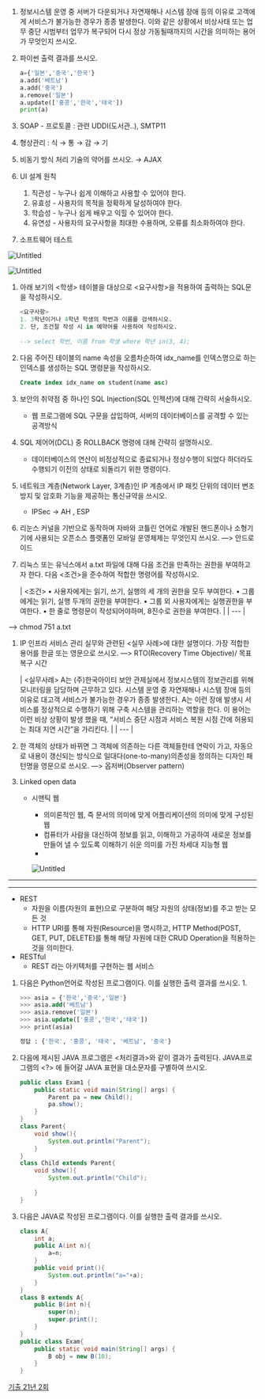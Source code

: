 1. 정보시스템 운영 중 서버가 다운되거나 자연재해나 시스템 장애 등의 이유로 고객에게 서비스가 불가능한 경우가 종종 발생한다. 이와 같은 상황에서 비상사태 또는 업무 중단 시범부터 업무가 복구되어 다시 정상 가동될때까지의 시간을 의미하는 용어가 무엇인지 쓰시오.
2. 파이썬 출력 결과를 쓰시오.
    
    ```python
    a={'일본','중국','한국'}
    a.add('베트남')
    a.add('중국')
    a.remove('일본')
    a.update(['홍콩','한국','태국'])
    print(a)
    ```
    
3. SOAP - 프로토콜   : 관련 UDDI(도서관..), SMTP11
4. 형상관리 : 식  →  통  →  감  →  기
5. 비동기 방식 처리 기술의 약어를 쓰시오.   →  AJAX
6. UI 설계 원칙 
    1. 직관성 - 누구나 쉽게 이해하고 사용할 수 있어야 한다.
    2. 유효성 - 사용자의 목적을 정확하게 달성하여야 한다.
    3. 학습성 - 누구나 쉽게 배우고 익힐 수 있어야 한다.
    4. 유연성 - 사용자의 요구사항을 최대한 수용하며, 오류를 최소화하여야 한다.
7. 소프트웨어 테스트

![Untitled](https://s3-us-west-2.amazonaws.com/secure.notion-static.com/be6cb8ea-5b56-46bf-bdc3-f7c61bda69e9/Untitled.png)

![Untitled](https://s3-us-west-2.amazonaws.com/secure.notion-static.com/858aa5bf-e96a-400b-aa63-cfbc61a164ca/Untitled.png)

1. 아래 보기의 <학생> 테이블을 대상으로 <요구사항>을 적용하여 출력하는 SQL문을 작성하시오.  
    
    ```sql
    <요구사항>
    1. 3학년이거나 4학년 학생의 학번과 이름를 검색하시오.
    2. 단, 조건절 작성 시 in 예약어를 사용하여 작성하시오.
     
    --> select 학번, 이름 from 학생 where 학년 in(3, 4);
    
    ```
    
2. 다음 주어진 <student> 테이블의 name 속성을 오름차순하여 idx_name를 인덱스명으로 하는 인덱스를 생성하는 SQL 명령문을 작성하시오.
    
    ```sql
    Create index idx_name on student(name asc)
    ```
    
3. 보안의 취약점 중 하나인 SQL Injection(SQL 인젝션)에 대해 간략히 서술하시오.
    - 웹 프로그램에 SQL 구문을 삽입하여, 서버의 데이터베이스를 공격할 수 있는 공격방식
4. SQL 제어어(DCL) 중 ROLLBACK 명령에 대해 간략히 설명하시오.
    - 데이터베이스의 연산이 비정상적으로 종료되거나 정상수행이 되었다 하더라도 수행되기 이전의 상태로 되돌리기 위한 명령이다.
5. 네트워크 계층(Network Layer, 3계층)인 IP 계층에서 IP 패킷 단위의 데이터 변조 방지 및 암호화 기능을 제공하는 통신규약을 쓰시오.
    - IPSec  → AH , ESP
6. 리눈스 커널을 기반으로 동작하며 자바와 코틀린 언어로 개발된 핸드폰이나 소형기기에 사용되는 오픈소스 플랫폼인 모바일 운영체제는 무엇인지 쓰시오.  —> 안드로이드
7. 리눅스 또는 유닉스에서 a.txt 파일에 대해 다음 조건을 만족하는 권한을 부여하고자 한다. 다음 <조건>을 준수하여 적합한 명령어를 작성하시오. 
    
    
    | <조건>
    • 사용자에게는 읽기, 쓰기, 실행의 세 개의 권한을 모두 부여한다.
    • 그룹에게는 읽기, 실행 두개의 권한을 부여한다.
    • 그룹 외 사용자에게는 실행권한을 부여한다.
    • 한 줄로 명령문이 작성되어야하며, 8진수로 권한을 부여한다. |
    | --- |

—>  chmod 751 a.txt

1. IP 인프라 서비스 관리 실무와 관련된 <실무 사례>에 대한 설명이다. 가장 적합한 용어를 한글 또는 영문으로 쓰시오.  —> RTO(Recovery Time Objective)/ 목표 복구 시간
    
    
    | <실무사례>
    A는 (주)한국아이티 보안 관제실에서 정보시스템의 정보관리를 위해 모니터링을 담당하며 근무하고 있다. 시스템 운영 중 자연재해나 시스템 장애 등의 이유로 대고객 서비스가 불가능한 경우가 종종 발생한다. A는 이런 장애 발생시 서비스를 정상적으로 수행하기 위해 구축 시스템을 관리하는 역할을 한다. 이 용어는 이런 비상 상황이 발생 했을 때, “서비스 중단 시점과 서비스 복원 시점 간에 허용되는 최대 지연 시간”을 가리킨다. |
    | --- |
2. 한 객체의 상태가 바뀌면 그 객체에 의존하는 다른 객체들한테 연락이 가고, 자동으로 내용이 갱신되는 방식으로 일대다(one-to-many)의존성을 정의하는 디자인 패턴명을 영문으로 쓰시오. —> 옵저버(Observer pattern)
3. Linked open data
    - 시맨틱 웹
        - 의미론적인 웹, 즉 문서의 의미에 맞게 어플리케이션의 의미에 맞게 구성된 웹
        - 컴퓨터가 사람을 대신하여 정보를 읽고, 이해하고 가공하여 새로운 정보를 만들어 낼 수 있도록 이해하기 쉬운 의미를 가진 차세대 지능형 웹
        - 
        
        ![Untitled](https://s3-us-west-2.amazonaws.com/secure.notion-static.com/c8ed9687-4a2e-44e8-81cd-d797fe637101/Untitled.png)
        

---

---

- REST
    - 자원을 이름(자원의 표현)으로 구분하여 해당 자원의 상태(정보)를 주고 받는 모든 것
    - HTTP URI를 통해 자원(Resource)을 명시하고, HTTP Method(POST, GET, PUT, DELETE)를 통해 해당 자원에 대한 CRUD Operation을 적용하는 것을 의미한다.
- RESTful
    - REST 라는 아키텍처를 구현하는 웹 서비스
1. 다음은 Python언어로 작성된 프로그램이다. 이를 실행한 출력 결과를 쓰시오.
    1. 
    
    ```sql
    >>> asia = {'한국','중국','일본'}
    >>> asia.add('베트남')
    >>> asia.remove('일본')
    >>> asia.update(['홍콩','한국','태국'])
    >>> print(asia)
    
    정답 : {'한국', '홍콩', '태국', '베트남', '중국'}
    ```
    
2. 다음에 제시된 JAVA 프로그램은 <처리결과>와 같이 결과가 출력된다. JAVA프로그램의 <?> 에 들어갈 JAVA 표현을 대소문자를 구별하여 쓰시오.
    
    ```java
    public class Exam1 {
        public static void main(String[] args) {
            Parent pa = new Child();
            pa.show();
        }
    }
    class Parent{
        void show(){
            System.out.println("Parent");
        }
    }
    class Child extends Parent{
        void show(){
            System.out.println("Child");
        
        }
    }
    ```
    
3. 다음은 JAVA로 작성된 프로그램이다. 이를 실행한 출력 결과를 쓰시오.
    
    ```java
    class A{
        int a;
        public A(int n){
            a=n;
        }
        public void print(){
            System.out.println("a="+a);
        }
    }
    class B extends A{
        public B(int n){
            super(n);
            super.print();
        }
    }
    public class Exam{
        public static void main(String[] args) {
            B obj = new B(10);
        }
    }
    
    ```
    

[기출 21년 2회](https://www.notion.so/21-2-a6752d58126e45e081a60d0b2ce6063c?pvs=21)